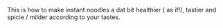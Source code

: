 This is how to make instant noodles a dat bit healthier ( as if!), tastier and spicie / milder according to your tastes.